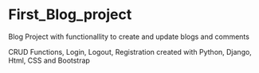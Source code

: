 # First_Blog_project

Blog Project with functionallity to create and update blogs and comments 

CRUD Functions, Login, Logout, Registration created with Python, Django, Html, CSS and Bootstrap
